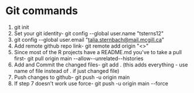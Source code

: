# Git commands 

1. git init
2. Set your git identity- git config --global user.name "tsterns12"
3. git config --global user.email "talia.sternbach@mail.mcgill.ca"
4. Add remote github repo link- git remote add origin "<<link>>"
5. Since most of the R projects have a README.md you've to take a pull first- git pull origin main --allow--unrelated--histories
6. Add and Commit the changed files- git add . (this adds everything - use name of file instead of . if just changed file)
7. Push changes to github- git push -u origin main
8. If step 7 doesn't work use force- git push -u origin main --force 

